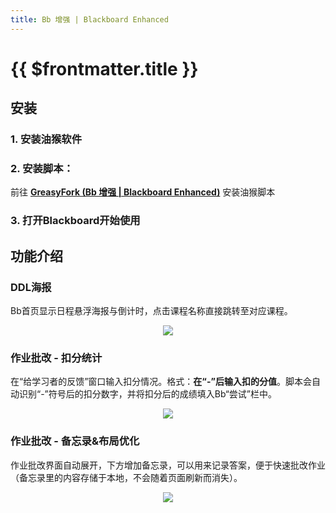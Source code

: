 ```yaml
---
title: Bb 增强 | Blackboard Enhanced
---
```

# {{ $frontmatter.title }}

## 安装 
### 1. 安装油猴软件


### 2. 安装脚本：
前往 [**GreasyFork (Bb 增强 | Blackboard Enhanced)**](https://greasyfork.org/zh-CN/scripts/462240-bb%E8%AE%A1%E7%AE%97%E5%88%86%E6%95%B0) 安装油猴脚本

### 3. 打开**Blackboard**开始使用


## 功能介绍

### DDL海报
Bb首页显示日程悬浮海报与倒计时，点击课程名称直接跳转至对应课程。

<div align="center">

![](https://s2.loli.net/2023/07/17/Iz6hMusASLbYVCv.gif)

</div>

### 作业批改 - 扣分统计
在“给学习者的反馈”窗口输入扣分情况。格式：**在“-”后输入扣的分值**。脚本会自动识别“-”符号后的扣分数字，并将扣分后的成绩填入Bb“尝试”栏中。

<div align="center">

![](https://s2.loli.net/2023/07/17/nUGkrdw9XSpfgIv.gif)

</div>
 
### 作业批改 - 备忘录&布局优化
作业批改界面自动展开，下方增加备忘录，可以用来记录答案，便于快速批改作业（备忘录里的内容存储于本地，不会随着页面刷新而消失）。

<div align="center">

![](https://s2.loli.net/2023/07/17/OkCtgJjcLfM8qm5.png)

</div>